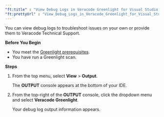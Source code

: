 ```yaml
---
"ft:title" : "View Debug Logs in Veracode Greenlight for Visual Studio and Veracode for VS Code"
"ft:prettyUrl" : "View_Debug_Logs_in_Veracode_Greenlight_for_Visual_Studio_and_Veracode_for_VS_Code"
---
```

You can view debug logs to troubleshoot issues on your own or provide them to Veracode Technical Support.

<p font-size="13pt"><b>Before You Begin</b></p>

- You meet the [Greenlight prerequisites](https://docs.veracode.com/r/Meet_Veracode_Greenlight_Prerequisites).
- You have run a Greenlight scan.

<p font-size="13pt"><b>Steps</b></p>

1.  From the top menu, select **View** \> **Output**.

    The **OUTPUT** console appears at the bottom of your IDE.

2.  From the top-right of the **OUTPUT** console, click the dropdown menu and select **Veracode Greenlight**.

    Your debug log output information appears.